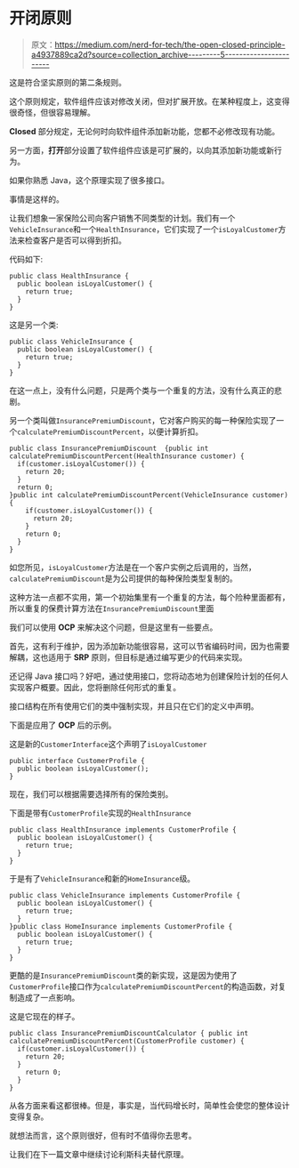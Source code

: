 # 开闭原则

> 原文：<https://medium.com/nerd-for-tech/the-open-closed-principle-a4937889ca2d?source=collection_archive---------5----------------------->

这是符合坚实原则的第二条规则。

这个原则规定，软件组件应该对修改关闭，但对扩展开放。在某种程度上，这变得很奇怪，但很容易理解。

**Closed** 部分规定，无论何时向软件组件添加新功能，您都不必修改现有功能。

另一方面，**打开**部分设置了软件组件应该是可扩展的，以向其添加新功能或新行为。

如果你熟悉 Java，这个原理实现了很多接口。

事情是这样的。

让我们想象一家保险公司向客户销售不同类型的计划。我们有一个`VehicleInsurance`和一个`HealthInsurance`，它们实现了一个`isLoyalCustomer`方法来检查客户是否可以得到折扣。

代码如下:

```
public class HealthInsurance {
  public boolean isLoyalCustomer() {
    return true;
  }
}
```

这是另一个类:

```
public class VehicleInsurance {
  public boolean isLoyalCustomer() {
    return true;
  }
}
```

在这一点上，没有什么问题，只是两个类与一个重复的方法，没有什么真正的悲剧。

另一个类叫做`InsurancePremiumDiscount`，它对客户购买的每一种保险实现了一个`calculatePremiumDiscountPercent`，以便计算折扣。

```
public class InsurancePremiumDiscount  {public int calculatePremiumDiscountPercent(HealthInsurance customer) {
  if(customer.isLoyalCustomer()) {
    return 20;
  }
  return 0;
}public int calculatePremiumDiscountPercent(VehicleInsurance customer) {
    if(customer.isLoyalCustomer()) {
      return 20;
    }
    return 0;
  }
}
```

如您所见，`isLoyalCustomer`方法是在一个客户实例之后调用的，当然，`calculatePremiumDiscount`是为公司提供的每种保险类型复制的。

这种方法一点都不实用，第一个初始集里有一个重复的方法，每个险种里面都有，所以重复的保费计算方法在`InsurancePremiumDiscount`里面

我们可以使用 **OCP** 来解决这个问题，但是这里有一些要点。

首先，这有利于维护，因为添加新功能很容易，这可以节省编码时间，因为也需要解耦，这也适用于 **SRP** 原则，但目标是通过编写更少的代码来实现。

还记得 Java 接口吗？好吧，通过使用接口，您将动态地为创建保险计划的任何人实现客户概要。因此，您将删除任何形式的重复。

接口结构在所有使用它们的类中强制实现，并且只在它们的定义中声明。

下面是应用了 **OCP** 后的示例。

这是新的`CustomerInterface`这个声明了`isLoyalCustomer`

```
public interface CustomerProfile {
  public boolean isLoyalCustomer();
}
```

现在，我们可以根据需要选择所有的保险类别。

下面是带有`CustomerProfile`实现的`HealthInsurance`

```
public class HealthInsurance implements CustomerProfile {
  public boolean isLoyalCustomer() {
    return true;
  }
}
```

于是有了`VehicleInsurance`和新的`HomeInsurance`级。

```
public class VehicleInsurance implements CustomerProfile {
  public boolean isLoyalCustomer() {
    return true;
  }
}public class HomeInsurance implements CustomerProfile {
  public boolean isLoyalCustomer() {
    return true;
  }
}
```

更酷的是`InsurancePremiumDiscount`类的新实现，这是因为使用了`CustomerProfile`接口作为`calculatePremiumDiscountPercent`的构造函数，对复制造成了一点影响。

这是它现在的样子。

```
public class InsurancePremiumDiscountCalculator { public int calculatePremiumDiscountPercent(CustomerProfile customer) {
  if(customer.isLoyalCustomer()) {
    return 20;
  }
    return 0;
  }
}
```

从各方面来看这都很棒。但是，事实是，当代码增长时，简单性会使您的整体设计变得复杂。

就想法而言，这个原则很好，但有时不值得你去思考。

让我们在下一篇文章中继续讨论利斯科夫替代原理。